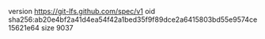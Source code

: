 version https://git-lfs.github.com/spec/v1
oid sha256:ab20e4bf2a41d4ea54f42a1bed35f9f89dce2a6415803bd55e9574ce15621e64
size 9037

